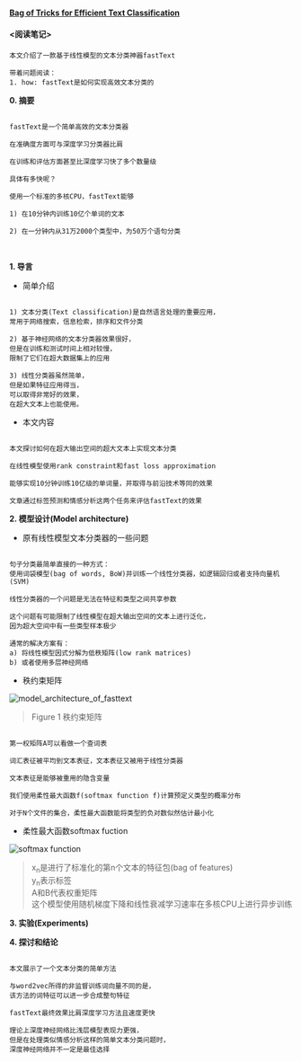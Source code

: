 #### [Bag of Tricks for Efficient Text Classification](https://github.com/dantezhao/paper-notes/blob/master/0004/Bag%20of%20Tricks%20for%20Efficient%20Text%20Classification.pdf)  

#### <阅读笔记>  

```shell  
本文介绍了一款基于线性模型的文本分类神器fastText

带着问题阅读：
1. how: fastText是如何实现高效文本分类的
```  

**0. 摘要**  

```shell  

fastText是一个简单高效的文本分类器

在准确度方面可与深度学习分类器比肩  

在训练和评估方面甚至比深度学习快了多个数量级

具体有多快呢？

使用一个标准的多核CPU，fastText能够

1) 在10分钟内训练10亿个单词的文本  

2) 在一分钟内从31万2000个类型中，为50万个语句分类

```  

<br>

**1. 导言**  
* 简单介绍  

```shell  

1) 文本分类(Text classification)是自然语言处理的重要应用，
常用于网络搜索，信息检索，排序和文件分类  

2) 基于神经网络的文本分类器效果很好，
但是在训练和测试时间上相对较慢，
限制了它们在超大数据集上的应用

3) 线性分类器虽然简单，
但是如果特征应用得当，
可以取得非常好的效果，
在超大文本上也能使用。

```  

* 本文内容  

```shell  

本文探讨如何在超大输出空间的超大文本上实现文本分类

在线性模型使用rank constraint和fast loss approximation

能够实现10分钟训练10亿级的单词量，并取得与前沿技术等同的效果

文章通过标签预测和情感分析这两个任务来评估fastText的效果

```  

**2. 模型设计(Model architecture)**  

* 原有线性模型文本分类器的一些问题  

```shell  

句子分类最简单直接的一种方式：
使用词袋模型(bag of words, BoW)并训练一个线性分类器，如逻辑回归或者支持向量机(SVM)

线性分类器的一个问题是无法在特征和类型之间共享参数

这个问题有可能限制了线性模型在超大输出空间的文本上进行泛化，
因为超大空间中有一些类型样本极少

通常的解决方案有：
a) 将线性模型因式分解为低秩矩阵(low rank matrices)
b) 或者使用多层神经网络

```  

* 秩约束矩阵  

![model_architecture_of_fasttext](https://raw.githubusercontent.com/dantezhao/paper-notes/master/0004/bigablecat_bigablecat_model_architecture_of_fasttext.gif)  

>Figure 1 秩约束矩阵

```shell  

第一权矩阵A可以看做一个查词表

词汇表征被平均到文本表征，文本表征又被用于线性分类器

文本表征是能够被重用的隐含变量

我们使用柔性最大函数f(softmax function f)计算预定义类型的概率分布

对于N个文件的集合，柔性最大函数能将类型的负对数似然估计最小化

```  

* 柔性最大函数softmax fuction  

![softmax function](https://raw.githubusercontent.com/dantezhao/paper-notes/master/0004/bigablecat_softmax_function.gif)  

>x<sub>n</sub>是进行了标准化的第n个文本的特征包(bag of features)  
y<sub>n</sub>表示标签  
A和B代表权重矩阵  
这个模型使用随机梯度下降和线性衰减学习速率在多核CPU上进行异步训练


**3. 实验(Experiments)**  

**4. 探讨和结论**  

```shell  

本文展示了一个文本分类的简单方法

与word2vec所得的非监督训练词向量不同的是，
该方法的词特征可以进一步合成整句特征

fastText最终效果比肩深度学习方法且速度更快

理论上深度神经网络比浅层模型表现力更强，
但是在处理类似情感分析这样的简单文本分类问题时，
深度神经网络并不一定是最佳选择

```  


<br>  
